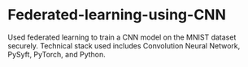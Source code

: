 # Federated-learning-using-CNN
 Used federated learning to train a CNN model on the MNIST dataset securely. Technical stack used includes Convolution Neural Network, PySyft, PyTorch, and Python.

